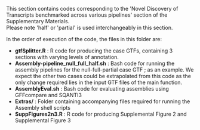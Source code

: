 This section contains codes corresponding to the 'Novel Discovery of Transcripts benchmarked across various pipelines' section of the Supplementary Materials.  
Please note 'half' or 'partial' is used interchangeably in this section.  

In the order of execution of the code, the files in this folder are:

- **gtfSplitter.R** : R code for producing the case GTFs, containing 3 sections with varying levels of annotation.
- **Assembly-pipeline_null_full_half.sh** : Bash code for running the assembly pipelines for the null-full-partial case GTF ; as an example. We expect the other two cases could be extrapolated from this code as the only change required lies in the input GTF files of the main function.
- **AssemblyEval.sh** : Bash code for evaluating assemblies using GFFcompare and SQANTI3
- **Extras/** : Folder containing accompanying files required for running the Assembly shell scripts
- **SuppFigures2n3.R** : R code for producing Supplemental Figure 2 and Supplemental Figure 3 
